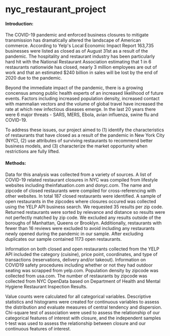 # nyc_restaurant_project
#### Introduction:

The COVID-19 pandemic and enforced business closures to mitigate transmission has dramatically altered the landscape of American commerce.  According to Yelp's Local Economic Impact Report 163,735 businesses were listed as closed as of August 31st as a result of the pandemic.  The hospitality and restaurant industry has been particularly hard hit with the National Restaurant Association estimating that 1 in 6 restaurants nationwide has closed, nearly 3 million employees are out of work and that an estimated $240 billion in sales will be lost by the end of 2020 due to the pandemic.

Beyond the immediate impact of the pandemic, there is a growing concensus among public health experts of an increased likelihood of future events.  Factors including increased population density, increased contact with mammalian vectors and the volume of global travel have increased the rate at which new infectious diseases emerge. In the last 20 years there were 6 major threats - SARS, MERS, Ebola, avian influenza, swine flu and COVID-19. 

To address these issues, our project aimed to (1) identify the characteristics of restaurants that have closed as a result of the pandemic in New York City (NYC), (2) use attributes of surviving restaurants to recommend better business models, and (3) characterize the market opportunity when restrictions are fully lifted.  

#### Methods:

Data for this analysis was collected from a variety of sources.  A list of COVID-19 related restaurant closures in NYC was compiled from lifestyle websites including theinfatuation.com and donyc.com.  The name and zipcode of closed restaurants were compiled for cross-referencing with other websites. In total 187 closed restaurants were identified. A sample of open restaurants in the zipcodes where closures occured was collected using the YELP API business search.  We requested 35 results per zip code.  Returned restaurants were sorted by relevance and distance so results were not perfectly matched by zip code.  We excluded any results outside of the boroughs of Manhattan, Queens or Brooklyn.  Additionally, restaurants with fewer than 16 reviews were excluded to avoid including any restaurants newly opened during the pandemic in our sample.  After excluding duplicates our sample contained 1173 open restaurants.  

Information on both closed and open restaurants collected from the YELP API included the category (cuisine), price point, coordinates, and type of transactions (reservations, delivery and/or takeout). Information on COVID19 safety procedures including whether or not they had outdoor seating was scrapped from yelp.com.  Population density by zipcode was collected from usa.com. The number of restaurants by zipcode was collected from NYC OpenData based on Department of Health and Mental Hygiene Restaurant Inspection Results.

Value counts were calculated for all categorical variables. Descriptive statistics and histograms were created for continuous variables to assess the distribution and evaluate measures of central tendency and dispersion. Chi-square test of association were used to assess the relationship of our categorical features of interest with closure, and the independent samples t-test was used to assess the relationship between closure and our continuous features of interest.